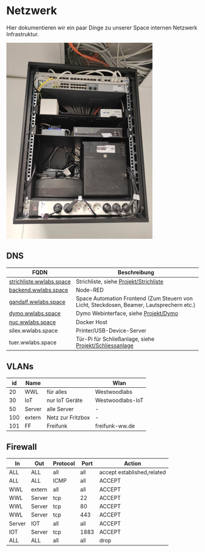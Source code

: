 # Netzwerk

Hier dokumentieren wir ein paar Dinge zu unserer Space internen Netzwerk Infrastruktur. 

![Screenshot](netzwerk.jpg)

## DNS

| FQDN | Beschreibung | 
| ----------- | ----------- | 
| [strichliste.wwlabs.space](https://strichliste.wwlabs.space) | Strichliste, siehe [Projekt/Strichliste](Strichliste.md) | 
| [backend.wwlabs.space](https://backend.wwlabs.space) | Node-RED | 
| [gandalf.wwlabs.space](https://gandalf.wwlabs.space) | Space Automation Frontend (Zum Steuern von Licht, Steckdosen, Beamer, Lautsprechern etc.) | 
| [dymo.wwlabs.space](https://dymo.wwlabs.space) | Dymo Webinterface, siehe [Projekt/Dymo](Dymo.md) | 
| [nuc.wwlabs.space](https://nuc.wwlabs.space) | Docker Host | 
| silex.wwlabs.space | Printer/USB-Device-Server | 
| tuer.wwlabs.space | Tür-Pi für Schließanlage, siehe [Projekt/Schliessanlage](Schliessanlage.md) | 


## VLANs

| id | Name |   | Wlan | 
| --- | --- | --- | --- | 
| 20 | WWL | für alles  | Westwoodlabs | 
| 30 | IoT | nur IoT Geräte  | Westwoodlabs-IoT | 
| 50 | Server | alle Server  | - | 
| 100 | extern | Netz zur Fritzbox | - | 
| 101 | FF | Freifunk | freifunk-ww.de | 


## Firewall

| In | Out | Protocol | Port | Action | 
| --- | --- | --- | --- | --- | 
| ALL | ALL | all | all | accept established,related | 
| ALL | ALL | ICMP | all | ACCEPT | 
| WWL | extern | all | all | ACCEPT | 
| WWL | Server | tcp | 22 | ACCEPT | 
| WWL | Server | tcp | 80 | ACCEPT | 
| WWL | Server | tcp | 443 | ACCEPT | 
| Server | IOT | all | all | ACCEPT | 
| IOT | Server | tcp | 1883 | ACCEPT | 
| ALL | ALL | all | all | drop | 
